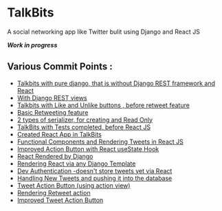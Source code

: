 # TalkBits  
A social networking app like Twitter bulit using Django and React JS

***Work in progress***

## Various Commit Points :
- [Talkbits with pure django, that is without Django REST framework and React](https://github.com/sourabhk19/TalkBits/tree/8fcdb7239d160aff4958e3e7d1ad6ee40d2fcf66)
- [With Django REST views](https://github.com/sourabhk19/TalkBits/tree/f5799875c77a841ff1318232e9211b130f2184af)
- [Talkbits with Like and Unlike buttons , before retweet feature](https://github.com/sourabhk19/TalkBits/tree/63650ef9a5474179d5d6b06f78aca43829ee8d6a)
- [Basic Retweeting feature](https://github.com/sourabhk19/TalkBits/tree/c14d49eefbddc749f35ed707fa99975b36267d53) 
- [2 types of serializer, for creating and Read Only](https://github.com/sourabhk19/TalkBits/tree/b5708740f9f14162be7056adc34609b389b83d1f)
- [TalkBits with Tests completed, before React JS](https://github.com/sourabhk19/TalkBits/tree/ebce2122b5e32b625d49f3efa4d31b0e913dfaf7)
- [Created React App in TalkBits](https://github.com/sourabhk19/TalkBits/tree/5b3774d78f6a278f8b0c500cc2d46f5f486fc265)
- [Functional Components and Rendering Tweets in React JS](https://github.com/sourabhk19/TalkBits/tree/a5cd5d509e0c2677c6f05f3489fdc0a216b8bef4)
- [Improved Action Button with React useState Hook](https://github.com/sourabhk19/TalkBits/tree/729c273d88e3808f8940b0f87294969fdd3a77a6)
- [React Rendered by Django](https://github.com/sourabhk19/TalkBits/tree/6d5fe96e1ff79dc69694ba5e7226ae2c37ef2dcd)
- [Rendering React via any Django Template](https://github.com/sourabhk19/TalkBits/tree/a6a880d58f705f55e509d00cafb444ff94e8988a)
- [Dev Authentication -doesn't store tweets yet via React](https://github.com/sourabhk19/TalkBits/tree/abb57a70d5bb057bab9dde12549a8f3214c1eb20)
- [Handling New Tweets and  pushing it into the database](https://github.com/sourabhk19/TalkBits/tree/93e4d3aa33ad66860f7a99974713f5a318b244aa)
- [Tweet Action Button (using action view)](https://github.com/sourabhk19/TalkBits/tree/442fb1517b5b6ecc03aadda5691bcdedd8e676fd)
- [Rendering Retweet action](https://github.com/sourabhk19/TalkBits/tree/a7cc32f127bdbfcaaf62ca3ee8ce76dd4f2ee505)
- [Improved Tweet Action Button](https://github.com/sourabhk19/TalkBits/tree/dde840452af84594046bb090414a8b721a0eb122)
